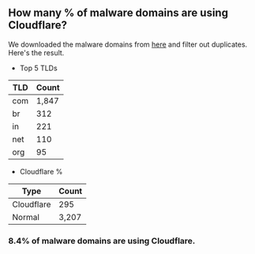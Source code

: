 ## How many % of malware domains are using Cloudflare?


We downloaded the malware domains from [here](https://urlhaus.abuse.ch) and filter out duplicates.
Here's the result.


[//]: # (start replacement)


- Top 5 TLDs

| TLD | Count |
| --- | --- |
| com | 1,847 |
| br | 312 |
| in | 221 |
| net | 110 |
| org | 95 |


- Cloudflare %

| Type | Count |
| --- | --- |
| Cloudflare | 295 |
| Normal | 3,207 |


### 8.4% of malware domains are using Cloudflare.